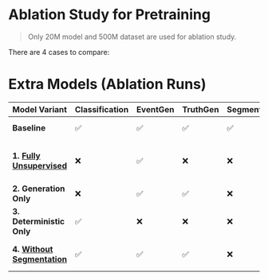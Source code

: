 # Ablation Study for Pretraining

> Only 20M model and 500M dataset are used for ablation study.

There are 4 cases to compare:

# Extra Models (Ablation Runs)

| Model Variant                                            | Classification | EventGen | TruthGen | Segmentation | Notes                                 |
|----------------------------------------------------------|----------------|----------|----------|--------------|---------------------------------------|
| **Baseline**                                             | ✅              | ✅        | ✅        | ✅            | Full multi-task training              |
| **1. [Fully Unsupervised](pretrain-yulei-20M-1.yaml)**   | ❌              | ✅        | ❌        | ❌            | Pure self-supervised (event gen only) |
| **2. Generation Only**                                   | ❌              | ✅        | ✅        | ❌            | Generative tasks only                 |
| **3. Deterministic Only**                                | ✅              | ❌        | ❌        | ❌            | Classification only                   |
| **4. [Without Segmentation](pretrain-yulei-20M-4.yaml)** | ✅              | ✅        | ✅        | ❌            | Test effect of removing segmentation  |
